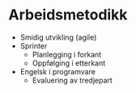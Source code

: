 # Arbeidsmetodikk #

* Smidig utvikling (agile)
* Sprinter
  * Planlegging i forkant
  * Oppfølging i etterkant
* Engelsk i programvare
  * Evaluering av tredjepart
